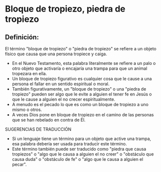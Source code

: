 # Bloque de tropiezo, piedra de tropiezo

## Definición: 

El término "bloque de tropiezo" o "piedra de tropiezo" se refiere a un objeto físico que causa que una persona tropiece y caiga.

* En el Nuevo Testamento, esta palabra literalmente se refiere a un palo o otro objeto que activaría o encajaría una trampa para que un animal tropezara en ella.
* Un bloque de tropiezo figurativo es cualquier cosa que le cause a una persona el fallar en un sentido espiritual o moral.
* También figurativamente, un "bloque de tropiezo" o una "piedra de tropiezo" pueden ser algo que le evite a alguien el tener fe en Jesús o que le cause a alguien el no crecer espiritualmente.
* A menudo es el pecado lo que es como un bloque de tropiezo a uno mismo o otros.
* A veces Dios pone en bloque de tropiezo en el camino de las personas que se han rebelado en contra de Él.

SUGERENCIAS DE TRADUCCIÓN

* Si un lenguaje tiene un término para un objeto que active una trampa, esa palabra debería ser usada para traducir este término.
* Este término también puede ser traducido como "piedra que causa tropiezos" o "algo que le causa a alguien el no creer" o "obstáculo que causa duda" o "obstáculo de fe" o "algo que le causa a alguien el pecar".

